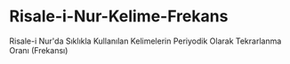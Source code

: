 # Risale-i-Nur-Kelime-Frekans
Risale-i Nur'da Sıklıkla Kullanılan Kelimelerin Periyodik Olarak Tekrarlanma Oranı (Frekansı)

